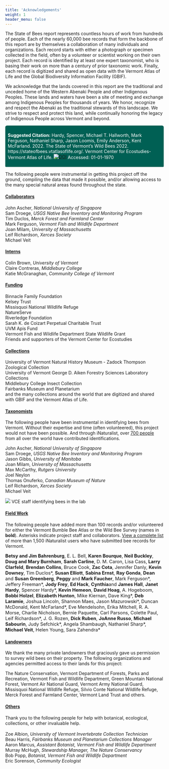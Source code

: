 ```yaml
---
title: 'Acknowledgements'
weight: 1
header_menu: false
---
```

The State of Bees report represents countless hours of work from hundreds of people. Each of the nearly 60,000 bee records that form the backbone of this report are by themselves a collaboration of many individuals and organizations. Each record starts with either a photograph or specimen collected in the field, often by a volunteer or scientist working on their own project. Each record is identified by at least one expert taxonomist, who is basing their work on more than a century of prior taxonomic work. Finally, each record is digitized and shared as open data with the Vermont Atlas of Life and the Global Biodiversity Information Facility (GBIF).<br>

We acknowledge that the lands covered in this report are the traditional and unceded home of the Western Abenaki People and other Indigenous Peoples. These lands and waters have been a site of meeting and exchange among Indigenous Peoples for thousands of years. We honor, recognize and respect the Abenaki as the traditional stewards of this landscape. We strive to respect and protect this land, while continually honoring the legacy of Indigenous People across Vermont and beyond.<br>

<div style="padding: 8px; background-color: rgb(0, 96, 84); border-radius: 5.5px 5.5px 2.5px 2.5px;">
<p style="color: white;" >
<b>Suggested Citation:</b>
Hardy, Spencer, Michael T. Hallworth, Mark Ferguson, Nathaniel Sharp, Jason Loomis, Emily Anderson, Kent McFarland. 2022.
The State of Vermont’s Wild Bees 2022. https://stateofbees.vtatlasoflife.org/. Vermont Center for Ecostudies-Vermont Atlas of Life. <a href="https://doi.org/10.5281/zenodo.7261315"><img style="display:inline; vertical-align:text-bottom; margin-top:0px; padding-bottom:2px;" src="https://zenodo.org/badge/DOI/10.5281/zenodo.7261315.svg" alt="DOI"></a> Accessed: <label id="dateAccessedBody">01-01-1970</label>
</p>
</div>

The following people were instrumental in getting this project off the ground, compiling the data that made it possible, and/or allowing access to the many special natural areas found throughout the state.

<div class="container">
<div class="row">
<div class="col-lg-6">
<h4 class="ack-lead"><u>Collaborators</u></h4>
John Ascher, <i>National University of Singapore</i><br>
Sam Droege, <i>USGS Native Bee Inventory and Monitoring Program</i><br>
Tim Duclos, <i>Merck Forest and Farmland Center</i><br>
Mark Ferguson, <i>Vermont Fish and Wildlife Department</i><br>
Joan Milam, <i>University of Massachusetts</i><br>
Leif Richardson, <i>Xerces Society</i><br>
Michael Veit<br>
<h4 class="ack-lead"><u>Interns</u></h4>
Colin Brown, <i>University of Vermont</i><br>
Claire Contreras, <i>Middlebury College</i><br>
Katie McGranaghan, <i>Community College of Vermont</i><br>
</div>
<div class="col-lg-6">
<h4 class="ack-lead"><u>Funding</u></h4>
Binnacle Family Foundation<br>
Kelsey Trust<br>
Missisquoi National Wildlife Refuge<br>
NatureServe<br>
Riverledge Foundation<br>
Sarah K. de Coizart Perpetual Charitable Trust <br>
UVM Apis Fund<br>
Vermont Fish and Wildlife Department State Wildlife Grant <br>
Friends and supporters of the Vermont Center for Ecostudies<br>
</div>
</div>
<!--
<div class="row">
<div class="col-lg-12">
<h4 class="ack-lead"><u>Interns</u></h4>
Colin Brown, <i>University of Vermont</i><br>
Claire Contreras, <i>Middlebury College</i><br>
Katie McGranaghan, <i>Community College of Vermont</i><br>
</div>
</div>
-->
<div class="row">
<div class="col-lg-6">
<h4 class="ack-lead"><u>Collections</u></h4>
University of Vermont Natural History Museum - Zadock Thompson Zoological Collection<br>
University of Vermont George D. Aiken Forestry Sciences Laboratory Collections<br>
Middlebury College Insect Collection<br>
Fairbanks Museum and Planetarium<br>
and the many collections around the world that are digitized and shared with GBIF and the Vermont Atlas of Life.<br>

<h4 class="ack-lead"><u>Taxonomists</u></h4>
The following people have been instrumental in identifying bees from Vermont. Without their expertise and time (often volunteered), this project would not have been possible. And through iNaturalist, over <a href="https://www.inaturalist.org/observations?place_id=47&subview=map&taxon_id=630955&view=identifiers">700 people</a> from all over the world have contributed identifications.

John Ascher, <i>National University of Singapore</i><br>
Sam Droege, <i>USGS Native Bee Inventory and Monitoring Program</i><br>
Jason Gibbs, <i>University of Manitoba</i><br>
Joan Milam, <i>University of Massachusetts</i><br>
Max McCarthy, <i>Rutgers University</i><br>
Joel Neylon<br>
Thomas Onuferko, <i>Canadian Museum of Nature</i><br>
Leif Richardson, <i>Xerces Society</i><br>
Michael Veit<br>
</div>
<div class="col-lg-6">
<img src="https://stateofbees.vtatlasoflife.org/images/taxonomy_KPM.jpg">
<label class="image-caption">VCE staff identifying bees in the lab</label>
</div>
</div>
</div>

<h4 class="ack-lead"><u>Field Work</u></h4>

The following people have added more than 100 records and/or volunteered for either the Vermont Bumble Bee Atlas or the Wild Bee Survey (names in <b>bold</b>). Asterisks indicate project staff and collaborators. <a href="https://www.inaturalist.org/observations?place_id=47&subview=map&taxon_id=630955&view=observers" target="blank_">View a complete list</a> of more than 1,500 iNaturalist users who have submitted bee records for Vermont.
<p style="font-size:11pt">
<b>Betsy and Jim Bahrenburg</b>,
E. L. Bell,
<b>Karen Bourque</b>,
<b>Neil Buckley</b>,
<b>Doug and Mary Burnham</b>,
<b>Sarah Carline</b>,
D. M. Caron,
Lisa Cass,
<b>Larry Clarfeld</b>,
<b>Brendan Collins</b>,
Bruce Cook,
<b>Zac Cota</b>,
Jennifer Danly,
<b>Kevin Downey</b>,
Tim Duclos*,
<b>Susan Elliott</b>,
<b>Sabina Ernst</b>,
<b>Ray Gonda</b>,
<b>Dean</b> and <b>Susan Greenberg</b>,
<b>Peggy</b> and <b>Mark Faucher</b>,
Mark Ferguson*,
Jeffery Freeman*,
<b>Jody Frey</b>,
<b>Ed Hack</b>,
<b>Cynthia</b >and <b>James Hall</b>,
<b>Janet Hardy</b>,
Spencer Hardy*,
<b>Kevin Hemeon</b>,
<b>David Hoag</b>,
A. Hogeboom,
<b>Bobbi Holzel</b>,
<b>Elizabeth Hunton</b>,
Mike Kiernan,
Dave King*,
<b>Deb Laramie</b>,
Joshua Lincoln,
Shannon Maes,
Jason Mazurowski*,
Duncan McDonald,
Kent McFarland*,
Eve Mendelsohn,
Erika Mitchell,
R. A. Morse,
Charlie Nicholson,
Bernie Paquette,
Carl Parsons,
Colette Paul,
Leif Richardson*,
J. G. Rozen,
<b>Dick Ruben</b>,
<b>JoAnne Russo</b>,
<b>Michael Sabourin</b>,
Judy Sefchick*,
Angela Shambaugh,
Nathaniel Sharp*,
<b>Michael Veit</b>,
Helen Young,
Sara Zahendra*</p>

<h4 class="ack-lead"><u>Landowners</u></h4>

We thank the many private landowners that graciously gave us permission to survey wild bees on their property. The following organizations and agencies permitted access to their lands for this project:

The Nature Conservation, Vermont Department of Forests, Parks and Recreation, Vermont Fish and Wildlife Department, Green Mountain National Forest, Vermont Air National Guard, Vermont Army National Guard, Missisquoi National Wildlife Refuge, Silvio Conte National Wildlife Refuge, Merck Forest and Farmland Center, Vermont Land Trust and others.
<br>

<h4 class="ack-lead"><u>Others</u></h4>

Thank you to the following people for help with botanical, ecological, collections, or other invaluable help.
<br>
<br>
Zoe Albion, <i>University of Vermont Invertebrate Collection Technician</i><br>
Beau Harris, <i>Fairbanks Museum and Planetarium Collections Manager</i><br>
Aaron Marcus, <i>Assistant Botanist, Vermont Fish and Wildlife Department</i><br>
Murray McHugh, <i>Stewardship Manager, The Nature Conservancy</i><br>
Bob Popp, <i>Botanist, Vermont Fish and Wildlife Department</i><br>
Eric Sorenson, <i>Community Ecologist</i><br>

